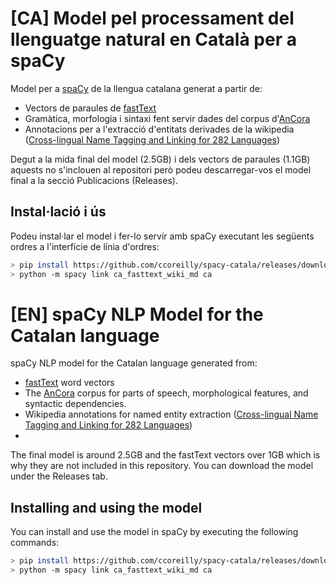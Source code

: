 # [CA] Model pel processament del llenguatge natural en Català per a spaCy

Model per a [spaCy](https://spacy.io) de la llengua catalana generat a partir de:

- Vectors de paraules de [fastText](https://github.com/facebookresearch/fastText/blob/master/docs/crawl-vectors.md)
- Gramàtica, morfologia i sintaxi fent servir dades del corpus d'[AnCora](https://github.com/UniversalDependencies/UD_Catalan-AnCora)
- Annotacions per a l'extracció d'entitats derivades de la wikipedia ([Cross-lingual Name Tagging and Linking for 282 Languages](http://nlp.cs.rpi.edu/paper/282elisa2017.pdf))

Degut a la mida final del model (2.5GB) i dels vectors de paraules (1.1GB) aquests no s'inclouen al repositori però podeu descarregar-vos el model final a la secció Publicacions (Releases).

## Instal·lació i ús

Podeu instal·lar el model i fer-lo servir amb spaCy executant les següents ordres a l'interfície de línia d'ordres:

```sh
> pip install https://github.com/ccoreilly/spacy-catala/releases/download/1.0.0/ca_fasttext_wiki_md-1.0.0-py3-none-any.whl
> python -m spacy link ca_fasttext_wiki_md ca
```

# [EN] spaCy NLP Model for the Catalan language

spaCy NLP model for the Catalan language generated from:

- [fastText](https://github.com/facebookresearch/fastText/blob/master/docs/crawl-vectors.md) word vectors
- The [AnCora](https://github.com/UniversalDependencies/UD_Catalan-AnCora) corpus for parts of speech, morphological features, and syntactic dependencies.
- Wikipedia annotations for named entity extraction ([Cross-lingual Name Tagging and Linking for 282 Languages](http://nlp.cs.rpi.edu/paper/282elisa2017.pdf))
-

The final model is around 2.5GB and the fastText vectors over 1GB which is why they are not included in this repository. You can download the model under the Releases tab.

## Installing and using the model

You can install and use the model in spaCy by executing the following commands:

```sh
> pip install https://github.com/ccoreilly/spacy-catala/releases/download/1.0.0/ca_fasttext_wiki_md-1.0.0-py3-none-any.whl
> python -m spacy link ca_fasttext_wiki_md ca
```
